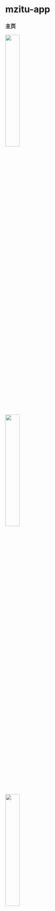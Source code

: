 # mzitu-app

### 主页
<img src="https://github.com/freedomeden/mzitu-app/blob/master/picture/home.png" width = "30%" />

### <a href="http://mzitu.com" alt="妹子图" />
<img src="https://github.com/freedomeden/mzitu-app/blob/master/picture/all_date.png" width = "30%" />

### <a href="http://ligui.com" alt="丽柜网" />
<img src="https://github.com/freedomeden/mzitu-app/blob/master/picture/ligui.png" width = "30%" />

<h1>
   <a href="https://raw.githubusercontent.com/freedomeden/mzitu-app/master/app/release/app-release.apk" alt="APK下载" />
</h1>
